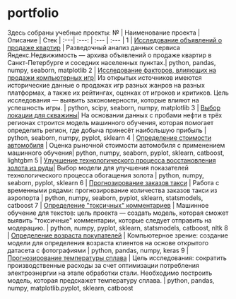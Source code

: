 # portfolio
Здесь собраны учебные проекты:
№ | Наименование проекта | Описание | Стек |
:---| :---: | :--- | :--- |
1 | [Исследование объявлений о продаже квартир](https://github.com/EwanRyzhov/portfolio/blob/main/EDA_projects/estate_eda.ipynb) | Разведочный анализ данных сервиса Яндекс.Недвижимость — архива объявлений о продаже квартир в Санкт-Петербурге и соседних населенных пунктах.| python, pandas, numpy, seaborn, matplotlib
2 | [Исследование факторов, влияющих на продажи компьютерных игр](https://github.com/EwanRyzhov/portfolio/blob/main/games.ipynb)| Из открытых источников имеются исторические данные о продажах игр разных жанров на разных платформах, а также их рейтингах, оценках от игроков и критиков. Цель исследования — выявить закономерности, которые влияют на успешность игры. | python, scipy, seaborn, numpy, matplotlib
3 | [Выбор локации для скважины](https://github.com/EwanRyzhov/portfolio/blob/main/geo_data.ipynb)| На основании данных с пробами нефти в трёх регионах строится модель машинного обучения, которая помогает определить регион, где добыча принесёт наибольшую прибыль | python, seaborn, numpy, pyplot, sklearn
4 | [Определение стоимости автомобиля](https://github.com/EwanRyzhov/portfolio/blob/main/car_price_prediction/cars_price_predictions_GB.ipynb) | Оценка рыночной стоимости автомобиля с применением машинного обучения| python, numpy, seaborn, pyplot, sklearn, catboost, lightgbm
5 | [Улучшение технологического процесса восстановления золота из руды](https://github.com/EwanRyzhov/portfolio/blob/main/gold_recovery.ipynb)| Выбор модели для улучшения показателей технологического процесса обогащения золота | python, numpy, seaborn, pyplot, sklearn
6 | [Прогнозирование заказов такси](https://github.com/EwanRyzhov/portfolio/blob/main/TS_project/taxi_times_series.ipynb) | Работа с временными рядами: прогнозирование количества заказов такси из аэропорта | python, numpy, seaborn, pyplot, sklearn, statsmodels, catboost
7 | [Определение "токсичных" комментариев](https://github.com/EwanRyzhov/portfolio/blob/main/toxic_comments.ipynb) | Машинное обучение для текстов: цель проекта — создать модель, которая сможет выявить "токсичные" комментарии, которые следует отправить на модерацию. | python, numpy, pyplot, sklearn, statsmodels, catboost, nltk
8 | [Определение возраста покупателей](https://github.com/EwanRyzhov/portfolio/blob/main/CV_project/cv_chalearnlap.ipynb) | Компьютерное зрение: создание модели для определения возраста клиентов на основе открытого датасета с фотографиями | python, pandas, numpy, keras
9 | [Прогнозирование температуры сплава](https://github.com/EwanRyzhov/portfolio/blob/main/forecast_steel_temp.ipynb) | Цель исследования: сократить производственные расходы за счет оптимизации потребления электроэнергии на этапе обработки стали. Необходимо построить модель, которая предскажет температуру сплава. | python, pandas, numpy, matplotlib.pyplot, sklearn, catboost
